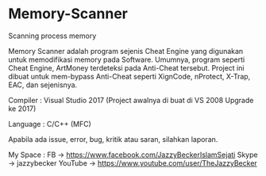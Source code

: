 # Memory-Scanner
Scanning process memory

Memory Scanner adalah program sejenis Cheat Engine yang digunakan untuk memodifikasi memory pada Software.
Umumnya, program seperti Cheat Engine, ArtMoney terdeteksi pada Anti-Cheat tersebut.
Project ini dibuat untuk mem-bypass Anti-Cheat seperti XignCode, nProtect, X-Trap, EAC, dan sejenisnya.

Compiler : Visual Studio 2017 (Project awalnya di buat di VS 2008 Upgrade ke 2017)

Language : C/C++ (MFC)

Apabila ada issue, error, bug, kritik atau saran, silahkan laporan.

My Space :
FB -> https://www.facebook.com/JazzyBeckerIslamSejati
Skype -> jazzybecker
YouTube -> https://www.youtube.com/user/TheJazzyBecker
